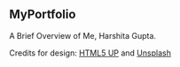 ## MyPortfolio

A Brief Overview of Me, Harshita Gupta. 

Credits for design: [HTML5 UP](https://html5up.net/) and [Unsplash](https://unsplash.com/)
